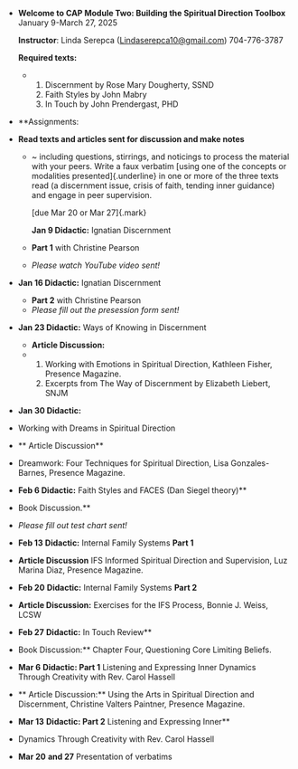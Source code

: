 - **Welcome to CAP Module Two:
  Building the Spiritual Direction Toolbox**
  January 9-March 27, 2025
  
  **Instructor**: Linda Serepca (<Lindaserepca10@gmail.com>) 704-776-3787
  
  **Required texts:**
	- 1. Discernment by Rose Mary Dougherty, SSND
	  2. Faith Styles by John Mabry
	  3. In Touch by John Prendergast, PHD
- **Assignments:
- **Read texts and articles sent for discussion and make notes**
	- ~ including questions, stirrings, and noticings to process the material with your peers.
	  Write a faux verbatim [using one of the concepts or modalities presented]{.underline} in one or more of the three texts read (a discernment issue, crisis of faith, tending inner guidance) and engage in peer supervision. 
	  
	  [due Mar 20 or Mar 27]{.mark}
	  
	  **Jan 9 Didactic:** Ignatian Discernment
	- **Part 1** with Christine Pearson
	- *Please watch YouTube video sent!*
- **Jan 16 Didactic:** Ignatian Discernment
	- **Part 2** with Christine Pearson
	- *Please fill out the presession form sent!*
- **Jan 23 Didactic:** Ways of Knowing in Discernment
	- **Article Discussion:**
	- 1. Working with Emotions in Spiritual Direction, Kathleen Fisher, Presence Magazine. 
	  2. Excerpts from The Way of Discernment by Elizabeth Liebert, SNJM
- **Jan 30 Didactic:**
- Working with Dreams in Spiritual Direction
- ** Article Discussion**
- Dreamwork: Four Techniques for Spiritual Direction, Lisa Gonzales-Barnes, Presence Magazine.
- **Feb 6 Didactic:** Faith Styles and FACES (Dan Siegel theory)**
- Book Discussion.**
- *Please fill out test chart sent!*
- **Feb 13** **Didactic:** Internal Family Systems **Part 1**
- **Article Discussion** IFS Informed Spiritual Direction and Supervision, Luz Marina Diaz, Presence Magazine.
- **Feb 20** **Didactic:** Internal Family Systems **Part 2**
- **Article Discussion:** Exercises for the IFS Process, Bonnie J. Weiss, LCSW
- **Feb 27** **Didactic:** In Touch Review**
- Book Discussion:** Chapter Four, Questioning Core Limiting Beliefs.
- **Mar 6** **Didactic: Part 1** Listening and Expressing Inner Dynamics Through Creativity with Rev. Carol Hassell
- ** Article Discussion:** Using the Arts in Spiritual Direction and Discernment, Christine Valters Paintner, Presence Magazine.
- **Mar 13** **Didactic: Part 2** Listening and Expressing Inner**
- Dynamics Through Creativity with Rev. Carol Hassell
- **Mar 20** **and 27** Presentation of verbatims